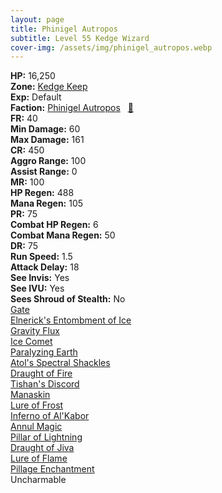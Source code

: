 ```yaml
---
layout: page
title: Phinigel Autropos
subtitle: Level 55 Kedge Wizard
cover-img: /assets/img/phinigel_autropos.webp
---
```


<div class="info-section">
<div class="info-item"><strong>HP:</strong> 16,250</div>
<div class="info-item"><strong>Zone:</strong> <a href="https://www.pqdi.cc/zone/64" target="_blank">Kedge Keep</a></div>
<div class="info-item"><strong>Exp:</strong> Default</div>
<div class="info-item"><strong>Faction:</strong> <a href="https://www.pqdi.cc/faction/299" target="_blank">Phinigel Autropos</a>&nbsp;&nbsp;&nbsp;<a href="https://www.pqdi.cc/npc/64001" target="_blank" title="View NPC on PQDI">🔗</a></div>
</div>

<div class="stats-grid">
<div class="stats-row">
<div class="stats-cell"><strong>FR:</strong> 40</div>
<div class="stats-cell"><strong>Min Damage:</strong> 60</div>
<div class="stats-cell"><strong>Max Damage:</strong> 161</div>
</div>
<div class="stats-row">
<div class="stats-cell"><strong>CR:</strong> 450</div>
<div class="stats-cell"><strong>Aggro Range:</strong> 100</div>
<div class="stats-cell"><strong>Assist Range:</strong> 0</div>
</div>
<div class="stats-row">
<div class="stats-cell"><strong>MR:</strong> 100</div>
<div class="stats-cell"><strong>HP Regen:</strong> 488</div>
<div class="stats-cell"><strong>Mana Regen:</strong> 105</div>
</div>
<div class="stats-row">
<div class="stats-cell"><strong>PR:</strong> 75</div>
<div class="stats-cell"><strong>Combat HP Regen:</strong> 6</div>
<div class="stats-cell"><strong>Combat Mana Regen:</strong> 50</div>
</div>
<div class="stats-row">
<div class="stats-cell"><strong>DR:</strong> 75</div>
<div class="stats-cell"><strong>Run Speed:</strong> 1.5</div>
<div class="stats-cell"><strong>Attack Delay:</strong> 18</div>
</div>
<div class="stats-row">
<div class="stats-cell"><strong>See Invis:</strong> Yes</div>
<div class="stats-cell"><strong>See IVU:</strong> Yes</div>
<div class="stats-cell"><strong>Sees Shroud of Stealth:</strong> No</div>
</div>
</div>

<div class="spell-grid">
<div class="spell-cell"><a href="https://www.pqdi.cc/spell/36" target="_blank">Gate</a></div>
<div class="spell-cell"><a href="https://www.pqdi.cc/spell/2554" target="_blank">Elnerick's Entombment of Ice</a></div>
<div class="spell-cell"><a href="https://www.pqdi.cc/spell/73" target="_blank">Gravity Flux</a></div>
<div class="spell-cell"><a href="https://www.pqdi.cc/spell/732" target="_blank">Ice Comet</a></div>
<div class="spell-cell"><a href="https://www.pqdi.cc/spell/133" target="_blank">Paralyzing Earth</a></div>
<div class="spell-cell"><a href="https://www.pqdi.cc/spell/1631" target="_blank">Atol's Spectral Shackles</a></div>
<div class="spell-cell"><a href="https://www.pqdi.cc/spell/1637" target="_blank">Draught of Fire</a></div>
<div class="spell-cell"><a href="https://www.pqdi.cc/spell/1634" target="_blank">Tishan's Discord</a></div>
<div class="spell-cell"><a href="https://www.pqdi.cc/spell/1609" target="_blank">Manaskin</a></div>
<div class="spell-cell"><a href="https://www.pqdi.cc/spell/1642" target="_blank">Lure of Frost</a></div>
<div class="spell-cell"><a href="https://www.pqdi.cc/spell/1650" target="_blank">Inferno of Al'Kabor</a></div>
<div class="spell-cell"><a href="https://www.pqdi.cc/spell/1526" target="_blank">Annul Magic</a></div>
<div class="spell-cell"><a href="https://www.pqdi.cc/spell/1645" target="_blank">Pillar of Lightning</a></div>
<div class="spell-cell"><a href="https://www.pqdi.cc/spell/1643" target="_blank">Draught of Jiva</a></div>
<div class="spell-cell"><a href="https://www.pqdi.cc/spell/1638" target="_blank">Lure of Flame</a></div>
<div class="spell-cell"><a href="https://www.pqdi.cc/spell/25" target="_blank">Pillage Enchantment</a></div>
</div>

<div class="ability-grid">
<div class="ability-cell">Uncharmable</div>
</div>
